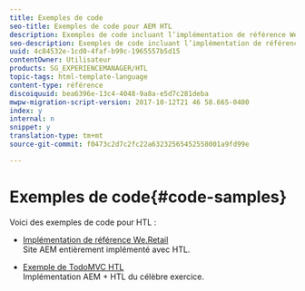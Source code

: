 ```yaml
---
title: Exemples de code
seo-title: Exemples de code pour AEM HTL
description: Exemples de code incluant l’implémentation de référence We.Retail
seo-description: Exemples de code incluant l’implémentation de référence We.Retail
uuid: 4c84532e-1cd0-4faf-b99c-1965557b5d15
contentOwner: Utilisateur
products: SG_EXPERIENCEMANAGER/HTL
topic-tags: html-template-language
content-type: référence
discoiquuid: bea6396e-13c4-4048-9a8a-e5d7c281deba
mwpw-migration-script-version: 2017-10-12T21 46 58.665-0400
index: y
internal: n
snippet: y
translation-type: tm+mt
source-git-commit: f0473c2d7c2fc22a63232565452558001a9fd99e

---
```



# Exemples de code{#code-samples}

Voici des exemples de code pour HTL :

* [Implémentation de référence We.Retail](https://helpx.adobe.com/experience-manager/6-4/sites/developing/using/we-retail.html)\
   Site AEM entièrement implémenté avec HTL.

* [Exemple de TodoMVC HTL](https://github.com/Adobe-Marketing-Cloud/aem-sightly-sample-todomvc)\
   Implémentation AEM + HTL du célèbre exercice.
